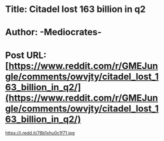 # Title: Citadel lost 163 billion in q2
# Author: -Mediocrates-
# Post URL: [https://www.reddit.com/r/GMEJungle/comments/owvjty/citadel_lost_163_billion_in_q2/](https://www.reddit.com/r/GMEJungle/comments/owvjty/citadel_lost_163_billion_in_q2/)


https://i.redd.it/78b1xhu0c1f71.jpg